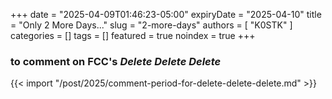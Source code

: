 +++
date = "2025-04-09T01:46:23-05:00"
expiryDate = "2025-04-10"
title = "Only 2 More Days..."
slug = "2-more-days"
authors = [ "K0STK" ]
categories = []
tags = []
featured = true
noindex = true
+++
### to comment on FCC's ***Delete Delete Delete***
<!--more-->

{{< import "/post/2025/comment-period-for-delete-delete-delete.md" >}}
